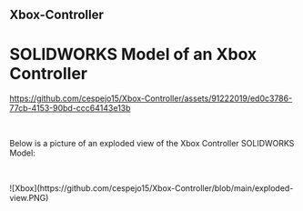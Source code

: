 ## Xbox-Controller
# SOLIDWORKS Model of an Xbox Controller

https://github.com/cespejo15/Xbox-Controller/assets/91222019/ed0c3786-77cb-4153-90bd-ccc64143e13b
<p>&nbsp;</p>
Below is a picture of an exploded view of the Xbox Controller SOLIDWORKS Model:
<p>&nbsp;</p>
![Xbox](https://github.com/cespejo15/Xbox-Controller/blob/main/exploded-view.PNG)
